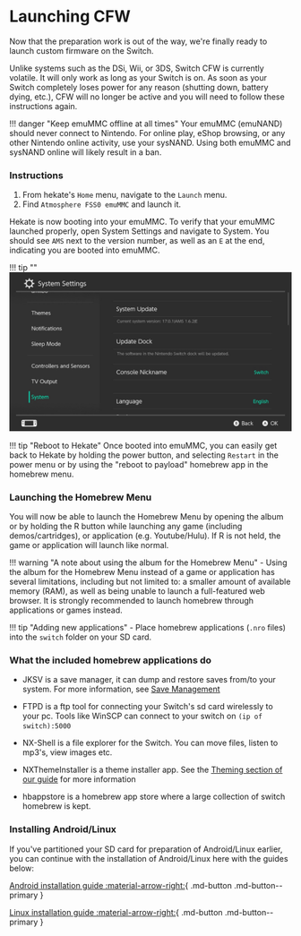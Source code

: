 # Launching CFW

Now that the preparation work is out of the way, we're finally ready to launch custom firmware on the Switch.

Unlike systems such as the DSi, Wii, or 3DS, Switch CFW is currently volatile. It will only work as long as your Switch is on. As soon as your Switch completely loses power for any reason (shutting down, battery dying, etc.), CFW will no longer be active and you will need to follow these instructions again.

!!! danger "Keep emuMMC offline at all times"
    Your emuMMC (emuNAND) should never connect to Nintendo. For online play, eShop browsing, or any other Nintendo online activity, use your sysNAND. Using both emuMMC and sysNAND online will likely result in a ban.

### Instructions

1. From hekate's `Home` menu, navigate to the `Launch` menu.
2. Find `Atmosphere FSS0 emuMMC` and launch it.

Hekate is now booting into your emuMMC. To verify that your emuMMC launched properly, open System Settings and navigate to System. You should see `AMS` next to the version number, as well as an `E` at the end, indicating you are booted into emuMMC.

!!! tip ""
    ![Atmosphere version string](img/launching_cfw_atmosphere_version_string2.jpg)

!!! tip "Reboot to Hekate"
    Once booted into emuMMC, you can easily get back to Hekate by holding the power button, and selecting `Restart` in the power menu or by using the "reboot to payload" homebrew app in the homebrew menu.

### Launching the Homebrew Menu

You will now be able to launch the Homebrew Menu by opening the album or by holding the R button while launching any game (including demos/cartridges), or application (e.g. Youtube/Hulu). If R is not held, the game or application will launch like normal.
    
!!! warning "A note about using the album for the Homebrew Menu"
    - Using the album for the Homebrew Menu instead of a game or application has several limitations, including but not limited to: a smaller amount of available memory (RAM), as well as being unable to launch a full-featured web browser. It is strongly recommended to launch homebrew through applications or games instead.
    
!!! tip "Adding new applications"
    - Place homebrew applications (`.nro` files) into the `switch` folder on your SD card.

### What the included homebrew applications do

- JKSV is a save manager, it can dump and restore saves from/to your system. For more information, see [Save Management](../../extras/save_management.md)

- FTPD is a ftp tool for connecting your Switch's sd card wirelessly to your pc. Tools like WinSCP can connect to your switch on `(ip of switch):5000`

- NX-Shell is a file explorer for the Switch. You can move files, listen to mp3's, view images etc.

- NXThemeInstaller is a theme installer app. See the [Theming section of our guide](../../extras/theming.md) for more information

- hbappstore is a homebrew app store where a large collection of switch homebrew is kept.

### Installing Android/Linux

If you've partitioned your SD card for preparation of Android/Linux earlier, you can continue with the installation of Android/Linux here with the guides below:

[Android installation guide :material-arrow-right:](../../extras/installing_android.md){ .md-button .md-button--primary }

[Linux installation guide :material-arrow-right:](../../extras/installing_linux.md){ .md-button .md-button--primary }



